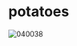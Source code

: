 # potatoes
![040038](https://user-images.githubusercontent.com/50277379/140708717-cbdff703-f6cc-4f00-be98-ccb45fd3cdb8.jpg)
